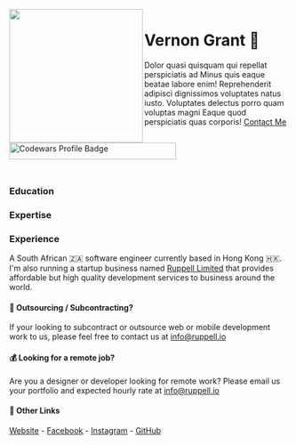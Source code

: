 <img align="left" width="240" height="240" src="https://via.placeholder.com/240">

# Vernon Grant 🤝

Dolor quasi quisquam qui repellat perspiciatis ad Minus quis eaque beatae
labore enim! Reprehenderit adipisci dignissimos voluptates natus iusto.
Voluptates delectus porro quam voluptas magni Eaque quod perspiciatis quas
corporis! [Contact Me](https://linktr.ee/vernongrant)

<img width="300" height="30" src="https://www.codewars.com/users/VernonGrant/badges/large" title="Codewars Profile Badge">

<p align="center">
    <img width="1000" height="10" src="https://via.placeholder.com/1000x5">
</p>

### Education

### Expertise

### Experience

A South African 🇿🇦 software engineer currently based in Hong Kong 🇭🇰.
I'm also running a startup business named [Ruppell Limited](https://ruppell.io) that
provides affordable but high quality development services to business around the world.

#### 🤝 Outsourcing / Subcontracting?

If your looking to subcontract or outsource web or mobile development work to
us, please feel free to contact us at [info@ruppell.io](mailto:info@ruppell.io)

#### 💰 Looking for a remote job?

Are you a designer or developer looking for remote work? Please email us
your portfolio and expected hourly rate at [info@ruppell.io](mailto:info@ruppell.io)

#### 🔗 Other Links

[Website](http://ruppell.io) - [Facebook](https://www.facebook.com/ruppell.io) - [Instagram](https://www.instagram.com/ruppell_limited) - [GitHub](https://github.com/Ruppell)

